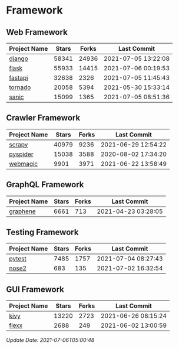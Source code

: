 # Framework

## Web Framework
| Project Name | Stars | Forks | Last Commit |
| ------------ | ----- | ----- | ----------- |
| [django](https://github.com/django/django) | 58341 | 24936 | 2021-07-05 13:22:08 |
| [flask](https://github.com/pallets/flask) | 55933 | 14415 | 2021-07-06 00:19:53 |
| [fastapi](https://github.com/tiangolo/fastapi) | 32638 | 2326 | 2021-07-05 11:45:43 |
| [tornado](https://github.com/tornadoweb/tornado) | 20058 | 5394 | 2021-05-30 15:33:14 |
| [sanic](https://github.com/sanic-org/sanic) | 15099 | 1365 | 2021-07-05 08:51:36 |

## Crawler Framework
| Project Name | Stars | Forks | Last Commit |
| ------------ | ----- | ----- | ----------- |
| [scrapy](https://github.com/scrapy/scrapy) | 40979 | 9236 | 2021-06-29 12:54:22 |
| [pyspider](https://github.com/binux/pyspider) | 15038 | 3588 | 2020-08-02 17:34:20 |
| [webmagic](https://github.com/code4craft/webmagic) | 9901 | 3971 | 2021-06-22 13:58:49 |

## GraphQL Framework
| Project Name | Stars | Forks | Last Commit |
| ------------ | ----- | ----- | ----------- |
| [graphene](https://github.com/graphql-python/graphene) | 6661 | 713 | 2021-04-23 03:28:05 |

## Testing Framework
| Project Name | Stars | Forks | Last Commit |
| ------------ | ----- | ----- | ----------- |
| [pytest](https://github.com/pytest-dev/pytest) | 7485 | 1757 | 2021-07-04 08:27:43 |
| [nose2](https://github.com/nose-devs/nose2) | 683 | 135 | 2021-07-02 16:32:54 |

## GUI Framework
| Project Name | Stars | Forks | Last Commit |
| ------------ | ----- | ----- | ----------- |
| [kivy](https://github.com/kivy/kivy) | 13220 | 2723 | 2021-06-26 08:15:24 |
| [flexx](https://github.com/flexxui/flexx) | 2688 | 249 | 2021-06-02 13:00:59 |

*Update Date: 2021-07-06T05:00:48*
